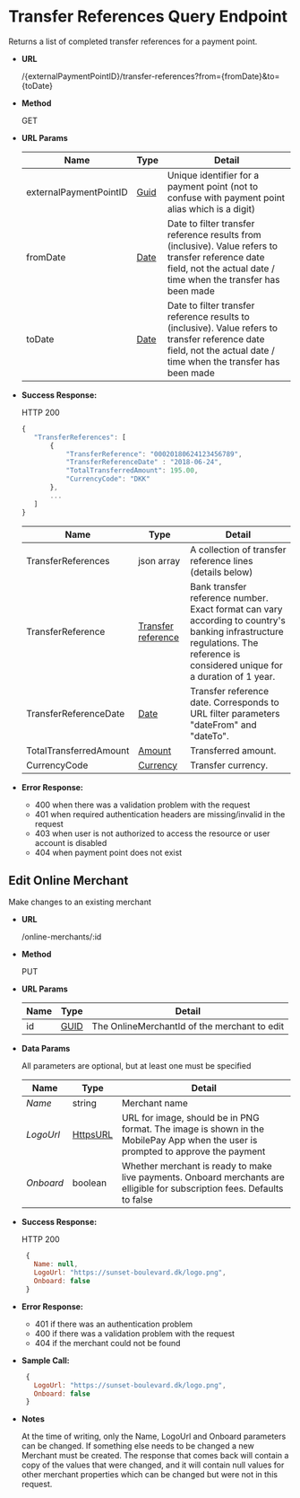 # Transfer References Query Endpoint

Returns a list of completed transfer references for a payment point.

* **URL**

  /{externalPaymentPointID}/transfer-references?from={fromDate}&to={toDate}
  
* **Method**

  GET

*  **URL Params**

    Name | Type | Detail
    ----- | ------ | ------
    externalPaymentPointID | [Guid](../types.md#guid) | Unique identifier for a payment point (not to confuse with payment point alias which is a digit)
    fromDate | [Date](../types.md#date) | Date to filter transfer reference results from (inclusive). Value refers to transfer reference date field, not the actual date / time when the transfer has been made
    toDate | [Date](../types.md#date) | Date to filter transfer reference results to (inclusive). Value refers to transfer reference date field, not the actual date / time when the transfer has been made
  
* **Success Response:**

   HTTP 200
   ```javascript
  {
      "TransferReferences": [
          {
              "TransferReference": "00020180624123456789",
              "TransferReferenceDate" : "2018-06-24",
              "TotalTransferredAmount": 195.00,
              "CurrencyCode": "DKK"
          },
          ...
      ]
  }
    ```

  Name | Type | Detail
  ----- | ------ | ------
  TransferReferences | json array | A collection of transfer reference lines (details below)
  TransferReference | [Transfer reference](../types.md#transfer-reference) | Bank transfer reference number. Exact format can vary according to country's banking infrastructure regulations. The reference is considered unique for a duration of 1 year.
  TransferReferenceDate | [Date](../types.md#date) | Transfer reference date. Corresponds to URL filter parameters "dateFrom" and "dateTo".
  TotalTransferredAmount | [Amount](../types.md#amount) | Transferred amount.
  CurrencyCode | [Currency](../types.md#currency) | Transfer currency.
    
* **Error Response:**

   * 400 when there was a validation problem with the request
   * 401 when required authentication headers are missing/invalid in the request
   * 403 when user is not authorized to access the resource or user account is disabled
   * 404 when payment point does not exist

## Edit Online Merchant

Make changes to an existing merchant 

* **URL**

  /online-merchants/:id
  
* **Method**

  PUT

*  **URL Params**

    Name | Type | Detail
    ----- | ------ | ------
    id | [GUID](../types.MD#guid) | The OnlineMerchantId of the merchant to edit 
  
* **Data Params**
  
  All parameters are optional, but at least one must be specified

  Name | Type | Detail
  ----- | ------ | ------
  *Name* | string | Merchant name
  *LogoUrl* | [HttpsURL](../types.MD#httpsurl) | URL for image, should be in PNG format. The image is shown in the MobilePay App when the user is prompted to approve the payment
  *Onboard* | boolean | Whether merchant is ready to make live payments. Onboard merchants are elligible for subscription fees. Defaults to false

* **Success Response:**

   HTTP 200
   ```javascript
    {
      Name: null, 
      LogoUrl: "https://sunset-boulevard.dk/logo.png",
      Onboard: false
    }
    ```
    
* **Error Response:**

   * 401 if there was an authentication problem
   * 400 if there was a validation problem with the request
   * 404 if the merchant could not be found

* **Sample Call:**

   ```javascript
    {
      LogoUrl: "https://sunset-boulevard.dk/logo.png",
      Onboard: false
    }
   ```

* **Notes**
   
   At the time of writing, only the Name, LogoUrl and Onboard parameters can be changed. If something else needs to be changed a new Merchant must be created. The response that comes back will contain a copy of the values that were changed, and it will contain null values for other merchant properties which can be changed but were not in this request.

